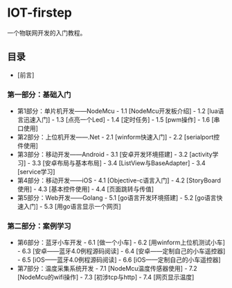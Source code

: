 # IOT-firstep
一个物联网开发的入门教程。

## 目录
- [前言]

### 第一部分：基础入门
- 第1部分：单片机开发——NodeMcu
        - 1.1 [NodeMcu开发板介绍]
        - 1.2 [lua语言迅速入门]
        - 1.3 [点亮一个Led]
        - 1.4 [定时任务]
        - 1.5 [pwm操作]
        - 1.6 [串口使用]
- 第2部分：上位机开发——.Net
        - 2.1 [winform快速入门]
        - 2.2 [serialport控件使用]
- 第3部分：移动开发——Android
        - 3.1 [安卓开发环境搭建]
        - 3.2 [activity学习]
        - 3.3 [安卓布局与基本布局]
        - 3.4 [ListView与BaseAdapter]
        - 3.4 [service学习]
- 第4部分：移动开发——iOS
        - 4.1 [Objective-c语言入门]
        - 4.2 [StoryBoard使用]
        - 4.3 [基本控件使用]
        - 4.4 [页面跳转与传值]
- 第5部分：Web开发——Golang
        - 5.1 [go语言开发环境搭建]
        - 5.2 [go语言快速入门]
        - 5.3 [用go语言显示一个网页]

### 第二部分：案例学习
- 第6部分：蓝牙小车开发
        - 6.1 [做一个小车]
        - 6.2 [用winform上位机测试小车]
        - 6.3 [安卓——蓝牙4.0例程源码阅读]
        - 6.4 [安卓——定制自己的小车遥控器]
        - 6.5 [iOS——蓝牙4.0例程源码阅读]
        - 6.6 [iOS——定制自己的小车遥控器]
- 第7部分：温度采集系统开发
        - 7.1 [NodeMcu温度传感器使用]
        - 7.2 [NodeMcu的wifi操作]
        - 7.3 [初涉tcp与http]
        - 7.4 [网页显示温度]
